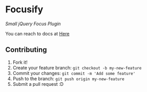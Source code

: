 # Focusify
*Small jQuery Focus Plugin*

You can reach to docs at [Here](http://frknbasaran.github.io/focusify)

## Contributing

1. Fork it!
2. Create your feature branch: `git checkout -b my-new-feature`
3. Commit your changes: `git commit -m 'Add some feature'`
4. Push to the branch: `git push origin my-new-feature`
5. Submit a pull request :D